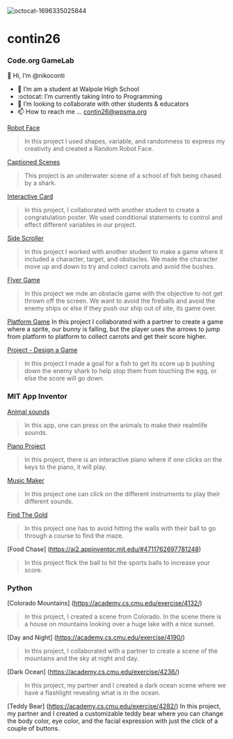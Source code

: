![octocat-1696335025844](https://github.com/nconti26/contin26/assets/146837387/bf0ab726-ad04-4d36-9491-17dd1ea79935)
# contin26
### Code.org GameLab
👋 Hi, I’m @nikoconti
- 👀 I’m am a student at Walpole High School
- :octocat: I’m currently taking Intro to Programming
- :information_desk_person: I’m looking to collaborate with other students & educators
- 📫 How to reach me ... contin26@wpsma.org

[Robot Face](https:/nconti26.github.io/RobotFace/)
> In this project I used shapes, variable, and randomness to express my creativity and created a Random Robot Face.

[Captioned Scenes](https://studio.code.org/s/csd3-2023/lessons/11/levels/5)
> This project is an underwater scene of a school of fish being chased by a shark. 

[Interactive Card](https://studio.code.org/projects/gamelab/aYQartNfSD6tJPv7jRmJfj44vEiK9aaRlv6LXHqGtms)
>In this project, I collaborated with another student to create a congratulation poster. We used conditional statements to control and effect different variables in our project.

[Side Scroller](https://studio.code.org/projects/gamelab/hVen3z3gyub7lvOVGJnN7HPRB6VlSKdkFIDa-LPnt60)
>In this project I worked with another student to make a game where it included a character, target, and obstacles. We made the character move up and down to try and colect carrots and avoid the bushes. 

[Flyer Game](https://studio.code.org/projects/gamelab/VZ_cVb4iR_lxbMHr4kUAxv5lwK0lyT1rtZfeCMsKVyA)
>In this project we mde an obstacle game with the objective to not get thrown off the screen. We want to avoid the fireballs and avoid the enemy ships or else if they push our ship out of site, its game over.

[Platform Game](https://studio.code.org/projects/gamelab/EFKmxJfLJ9F8bawSACij9sjjypTsRDfKVJ9udtYufDc)
In this project I collaborated with a partner to create a game where a sprite, our bunny is falling, but the player uses the arrows to jump from platform to platform to collect carrots and get their score higher. 

[Project - Design a Game](https://studio.code.org/projects/gamelab/trHiguNngY5CKa6aFj8Lf0-kiYkEdbza1YOIOFcmVaU)
>In this project I made a goal for a fish to get its score up b pushing down the enemy shark to help stop them from touching the egg, or else the score will go down. 

### MIT App Inventor
[Animal sounds](https://gallery.appinventor.mit.edu/?galleryid=c6a8e8a6-9823-4faa-93c8-f4c403644747)
>In this app, one can press on the animals to make their realmlife sounds.

[Piano Project](https://gallery.appinventor.mit.edu/?galleryid=56310b3e-fa82-4678-868b-e88290ded58f)
>In this project, there is an interactive piano where if one clicks on the keys to the piano, it will play.

[Music Maker](https://gallery.appinventor.mit.edu/?galleryid=661711ad-8cf9-40ea-a795-aebf82b8abb9)
>In this project one can click on the different instruments to play their different sounds. 

[Find The Gold](https://ai2.appinventor.mit.edu/#5848620139937792)
>In this project one has to avoid hitting the walls with their ball to go through a course to find the maze. 

[Food Chase] (https://ai2.appinventor.mit.edu/#4711762697781248)
>In this project flick the ball to hit the sports balls to increase your score.

### Python

[Colorado Mountains] (https://academy.cs.cmu.edu/exercise/4132/)
>In this project, I created a scene from Colorado. In the scene there is a house on mountains looking over a huge lake with a nice sunset.

[Day and Night] (https://academy.cs.cmu.edu/exercise/4190/)
>In this project, I collaborated with a partner to create a scene of the mountains and the sky at night and day.

[Dark Ocean] (https://academy.cs.cmu.edu/exercise/4236/)
>In this project, my partner and I created a dark ocean scene where we have a flashlight revealing what is in the ocean.

[Teddy Bear] (https://academy.cs.cmu.edu/exercise/4282/)
In this project, my partner and I created a customizable teddy bear where you can change the body color, eye color, and the facial expression with just the click of a couple of buttons.
